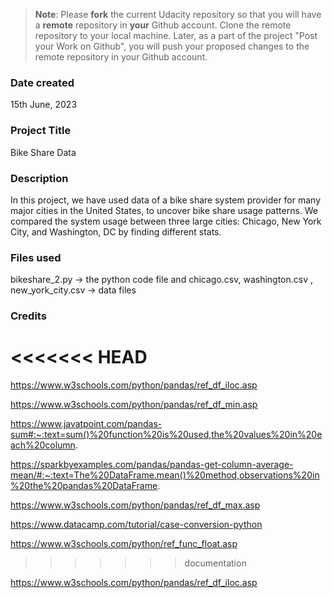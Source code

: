>**Note**: Please **fork** the current Udacity repository so that you will have a **remote** repository in **your** Github account. Clone the remote repository to your local machine. Later, as a part of the project "Post your Work on Github", you will push your proposed changes to the remote repository in your Github account.

### Date created
15th June, 2023

### Project Title
Bike Share Data

### Description
In this project, we have used data of a bike share system provider for many major cities in the United States, to uncover bike share usage patterns. We compared the system usage between three large cities: Chicago, New York City, and Washington, DC  by finding different stats. 

### Files used
bikeshare_2.py -> the python code file and chicago.csv, washington.csv , new_york_city.csv -> data files

### Credits
<<<<<<< HEAD
=======

https://www.w3schools.com/python/pandas/ref_df_iloc.asp

https://www.w3schools.com/python/pandas/ref_df_min.asp

https://www.javatpoint.com/pandas-sum#:~:text=sum()%20function%20is%20used,the%20values%20in%20each%20column.

https://sparkbyexamples.com/pandas/pandas-get-column-average-mean/#:~:text=The%20DataFrame.mean()%20method,observations%20in%20the%20pandas%20DataFrame.

https://www.w3schools.com/python/pandas/ref_df_max.asp

https://www.datacamp.com/tutorial/case-conversion-python

https://www.w3schools.com/python/ref_func_float.asp
>>>>>>> documentation

https://www.w3schools.com/python/pandas/ref_df_iloc.asp

